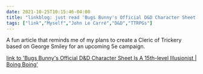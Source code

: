 ```yaml
---
date: 2021-10-25T10:15:46-04:00
title: "linkblog: just read 'Bugs Bunny's Official D&D Character Sheet Is A 15th-level Illusionist | Boing Boing'"
tags: ["link","Myself","John Le Carré","D&D","TTRPGs"]
---
```

A fun article that reminds me of my plans to create a Cleric of Trickery based on George Smiley for an upcoming 5e campaign.
 
[link to 'Bugs Bunny's Official D&D Character Sheet Is A 15th-level Illusionist | Boing Boing'](https://boingboing.net/2021/10/25/bugs-bunnys-official-dd-character-sheet-is-a-15th-level-illusionist.html?utm_source=rss)
